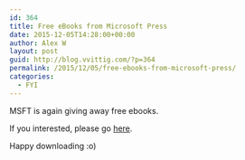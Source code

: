 ```yaml
---
id: 364
title: Free eBooks from Microsoft Press
date: 2015-12-05T14:28:00+00:00
author: Alex W
layout: post
guid: http://blog.vvittig.com/?p=364
permalink: /2015/12/05/free-ebooks-from-microsoft-press/
categories:
  - FYI
---
```

MSFT is again giving away free ebooks.

If you interested, please go [here](https://mva.microsoft.com/ebooks?CR_CC=200690964&WT.mc_id=16265-DEV-crm_web_w04_dsd_ebookazur-1).

Happy downloading :o)